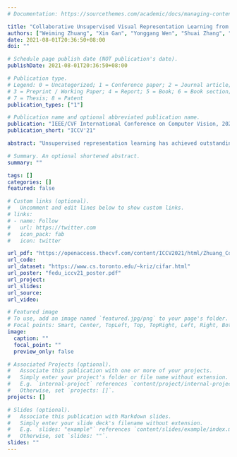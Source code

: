 ```yaml
---
# Documentation: https://sourcethemes.com/academic/docs/managing-content/

title: "Collaborative Unsupervised Visual Representation Learning from Decentralized Data"
authors: ["Weiming Zhuang", "Xin Gan", "Yonggang Wen", "Shuai Zhang", "Shuai Yi"]
date: 2021-08-01T20:36:50+08:00
doi: ""

# Schedule page publish date (NOT publication's date).
publishDate: 2021-08-01T20:36:50+08:00

# Publication type.
# Legend: 0 = Uncategorized; 1 = Conference paper; 2 = Journal article;
# 3 = Preprint / Working Paper; 4 = Report; 5 = Book; 6 = Book section;
# 7 = Thesis; 8 = Patent
publication_types: ["1"]

# Publication name and optional abbreviated publication name.
publication: "IEEE/CVF International Conference on Computer Vision, 2021 (ICCV)"
publication_short: "ICCV'21"

abstract: "Unsupervised representation learning has achieved outstanding performances using centralized data available on the Internet. However, the increasing awareness of privacy protection limits sharing of decentralized unlabeled image data that grows explosively in multiple parties (e.g., mobile phones and cameras). As such, a natural problem is how to leverage these data to learn visual representations for downstream tasks while preserving data privacy. To address this problem, we propose a novel federated unsupervised learning framework, FedU. In this framework, each party trains models from unlabeled data independently using contrastive learning with an online network and a target network. Then, a central server aggregates trained models and updates clients' models with the aggregated model. It preserves data privacy as each party only has access to its raw data. Decentralized data among multiple parties are normally non-independent and identically distributed (non-IID), leading to performance degradation. To tackle this challenge, we propose two simple but effective methods: 1) We design the communication protocol to upload only the encoders of online networks for server aggregation and update them with the aggregated encoder; 2) We introduce a new module to dynamically decide how to update predictors based on the divergence caused by non-IID. The predictor is the other component of the online network. Extensive experiments and ablations demonstrate the effectiveness and significance of FedU. It outperforms training with only one party by over 5% and other methods by over 14% in linear and semi-supervised evaluation on non-IID data."

# Summary. An optional shortened abstract.
summary: ""

tags: []
categories: []
featured: false

# Custom links (optional).
#   Uncomment and edit lines below to show custom links.
# links:
# - name: Follow
#   url: https://twitter.com
#   icon_pack: fab
#   icon: twitter

url_pdf: "https://openaccess.thecvf.com/content/ICCV2021/html/Zhuang_Collaborative_Unsupervised_Visual_Representation_Learning_From_Decentralized_Data_ICCV_2021_paper.html"
url_code:
url_dataset: "https://www.cs.toronto.edu/~kriz/cifar.html"
url_poster: "fedu_iccv21_poster.pdf"
url_project:
url_slides:
url_source:
url_video:

# Featured image
# To use, add an image named `featured.jpg/png` to your page's folder. 
# Focal points: Smart, Center, TopLeft, Top, TopRight, Left, Right, BottomLeft, Bottom, BottomRight.
image:
  caption: ""
  focal_point: ""
  preview_only: false

# Associated Projects (optional).
#   Associate this publication with one or more of your projects.
#   Simply enter your project's folder or file name without extension.
#   E.g. `internal-project` references `content/project/internal-project/index.md`.
#   Otherwise, set `projects: []`.
projects: []

# Slides (optional).
#   Associate this publication with Markdown slides.
#   Simply enter your slide deck's filename without extension.
#   E.g. `slides: "example"` references `content/slides/example/index.md`.
#   Otherwise, set `slides: ""`.
slides: ""
---
```

